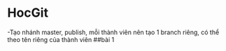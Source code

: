 # HocGit
-Tạo nhánh master, publish, mỗi thành viên nên tạo 1 branch riêng, có thể theo tên riêng của thành viên
##bài 1
